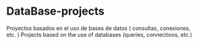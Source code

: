 # DataBase-projects
Proyectos basados en el uso de bases de datos ( consultas, conexiones, etc. )
Projects based on the use of databases (queries, connections, etc.)

